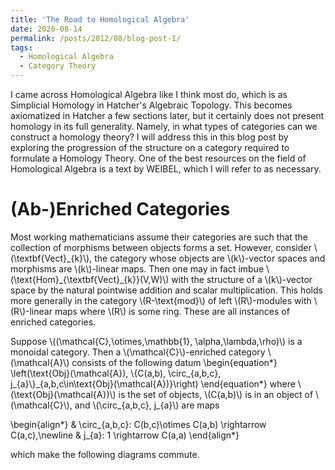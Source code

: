 ```yaml
---
title: 'The Road to Homological Algebra'
date: 2020-08-14
permalink: /posts/2012/08/blog-post-1/
tags:
  - Homological Algebra
  - Category Theory
---
```


I came across Homological Algebra like I think most do, which is as Simplicial Homology in Hatcher's Algebraic Topology. This becomes axiomatized in Hatcher a few sections later, but it certainly does not present homology in its full generality. Namely, in what types of categories can we construct a homology theory? I will address this in this blog post by exploring the progression of the structure on a category required to formulate a Homology Theory. One of the best resources on the field of Homological Algebra is a text by WEIBEL, which I will refer to as necessary.

(Ab-)Enriched Categories
======

Most working mathematicians assume their categories are such that the collection of morphisms between objects forms a set. However, consider \\(\textbf{Vect}\_{k}\\), the category whose objects are \\(k\\)-vector spaces and morphisms are \\(k\\)-linear maps. Then one may in fact imbue \\(\text{Hom}\_{\textbf{Vect}\_{k}}(V,W)\\) with the structure of a \\(k\\)-vector space by the natural pointwise addition and scalar multiplication. This holds more generally in the category \\(R-\text{mod}\\) of left \\(R\\)-modules with \\(R\\)-linear maps where \\(R\\) is some ring. These are all instances of enriched categories.

Suppose \\((\mathcal{C},\otimes,\mathbb{1}, \alpha,\lambda,\rho)\\) is a monoidal category. Then a \\(\mathcal{C}\\)-enriched category \\(\mathcal{A}\\) consists of the following datum
\begin{equation\*}
   \\left(\text{Obj}(\mathcal{A}), \\{C(a,b), \circ\_{a,b,c}, j\_{a}\\}\_{a,b,c\in\text{Obj}(\mathcal{A})}\\right)
\end{equation\*}
where \\(\text{Obj}(\mathcal{A})\\) is the set of objects, \\(C(a,b)\\) is in an object of \\(\mathcal{C}\\), and \\(\circ\_{a,b,c}, j\_{a}\\) are maps

\begin{align\*}
   & \circ_{a,b,c}: C(b,c)\otimes C(a,b) \rightarrow C(a,c),\\newline
   & j_{a}: 1 \\rightarrow C(a,a)
\end{align\*}

which make the following diagrams commute.
